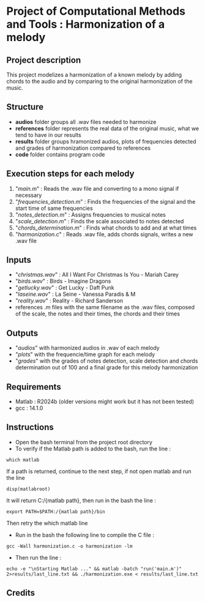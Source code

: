 # Project of Computational Methods and Tools : Harmonization of a melody

## Project description

This project modelizes a harmonization of a known melody by adding chords to the audio and by comparing to the original harmonization of the music.

## Structure

- **audios** folder groups all .wav files needed to harmonize
- **references** folder represents the real data of the original music, what we tend to have in our results
- **results** folder groups hramonized audios, plots of frequencies detected and grades of harmonization compared to references
- **code** folder contains program code

## Execution steps for each melody

1. "*main.m*" : Reads the .wav file and converting to a mono signal if necessary
2. "*frequencies_detection.m*" : Finds the frequencies of the signal and the start time of same frequencies
3. "*notes_detection.m*" : Assigns frequencies to musical notes
4. "*scale_detection.m*" : Finds the scale associated to notes detected
5. "*chords_determination.m*" : Finds what chords to add and at what times
6. "*harmonization.c*" : Reads .wav file, adds chords signals, writes a new .wav file

## Inputs

- "*christmas.wav*" : All I Want For Christmas Is You - Mariah Carey
- "*birds.wav*" : Birds - Imagine Dragons
- "*getlucky.wav*" : Get Lucky - Daft Punk
- "*laseine.wav*" : La Seine - Vanessa Paradis & M
- "*reality.wav*" : Reality - Richard Sanderson
- references .m files with the same filename as the .wav files, composed of the scale, the notes and their times, the chords and their times

## Outputs

- "*audios*" with harmonized audios in .wav of each melody
- "*plots*" with the frequencie/time graph for each melody
- "*grades*" with the grades of notes detection, scale detection and chords determination out of 100 and a final grade for this melody harmonization

## Requirements

- Matlab : R2024b (older versions might work but it has not been tested)
- gcc : 14.1.0

## Instructions

- Open the bash terminal from the project root directory
- To verify if the Matlab path is added to the bash, run the line : 
```
which matlab
```
If a path is returned, continue to the next step, if not open matlab and run the line
```
disp(matlabroot)
```
It will return C:/{matlab path}, then run in the bash the line :
```
export PATH=$PATH:/{matlab path}/bin
```
Then retry the which matlab line
- Run in the bash the following line to compile the C file :
```
gcc -Wall harmonization.c -o harmonization -lm
```
- Then run the line : 
```
echo -e "\nStarting Matlab ..." && matlab -batch "run('main.m')" 2>results/last_line.txt && ./harmonization.exe < results/last_line.txt
```

## Credits

